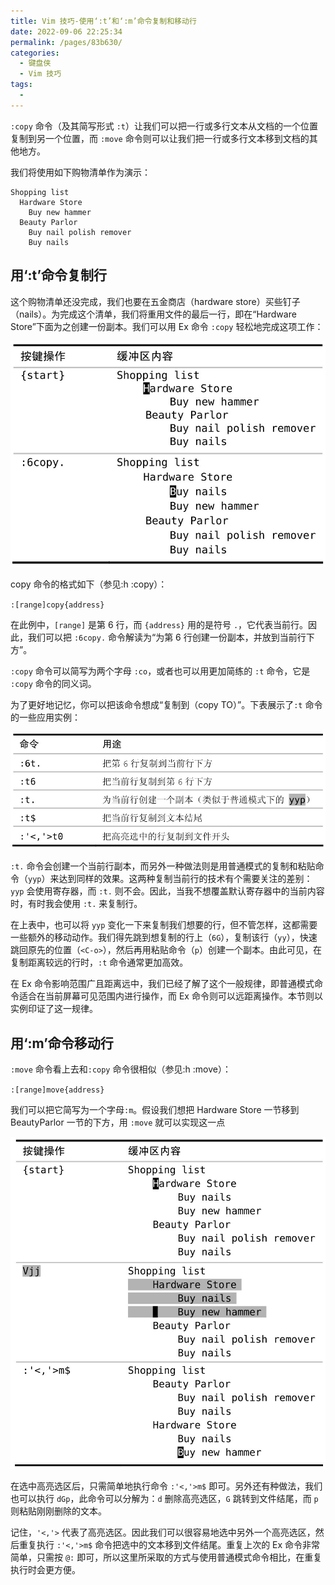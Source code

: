 ```yaml
---
title: Vim 技巧-使用‘:t’和‘:m’命令复制和移动行
date: 2022-09-06 22:25:34
permalink: /pages/83b630/
categories:
  - 键盘侠
  - Vim 技巧
tags:
  -
---
```


`:copy` 命令（及其简写形式 `:t`）让我们可以把一行或多行文本从文档的一个位置复制到另一个位置，而 `:move` 命令则可以让我们把一行或多行文本移到文档的其他地方。

我们将使用如下购物清单作为演示：

```
Shopping list
  Hardware Store
    Buy new hammer
  Beauty Parlor
    Buy nail polish remover
    Buy nails
```

## 用‘:t’命令复制行

这个购物清单还没完成，我们也要在五金商店（hardware store）买些钉子（nails）。为完成这个清单，我们将重用文件的最后一行，即在“Hardware Store”下面为之创建一份副本。我们可以用 Ex 命令 `:copy` 轻松地完成这项工作：

![](../../.vuepress/public/img/vim/070.jpg)

copy 命令的格式如下（参见:h :copy）：

`:[range]copy{address}`

在此例中，`[range]` 是第 6 行，而 `{address}` 用的是符号 `.`，它代表当前行。因此，我们可以把 `:6copy.` 命令解读为“为第 6 行创建一份副本，并放到当前行下方”。

`:copy` 命令可以简写为两个字母 `:co`，或者也可以用更加简练的 `:t` 命令，它是 `:copy` 命令的同义词。

为了更好地记忆，你可以把该命令想成“复制到（copy TO）”。下表展示了`:t` 命令的一些应用实例：

![](../../.vuepress/public/img/vim/071.jpg)

`:t.` 命令会创建一个当前行副本，而另外一种做法则是用普通模式的复制和粘贴命令（`yyp`）来达到同样的效果。这两种复制当前行的技术有个需要关注的差别：`yyp` 会使用寄存器，而 `:t.` 则不会。因此，当我不想覆盖默认寄存器中的当前内容时，有时我会使用 `:t.` 来复制行。

在上表中，也可以将 `yyp` 变化一下来复制我们想要的行，但不管怎样，这都需要一些额外的移动动作。我们得先跳到想复制的行上（`6G`），复制该行（`yy`），快速跳回原先的位置（`<C-o>`），然后再用粘贴命令（`p`）创建一个副本。由此可见，在复制距离较远的行时，`:t` 命令通常更加高效。

在 Ex 命令影响范围广且距离远中，我们已经了解了这个一般规律，即普通模式命令适合在当前屏幕可见范围内进行操作，而 Ex 命令则可以远距离操作。本节则以实例印证了这一规律。

## 用‘:m’命令移动行

`:move` 命令看上去和`:copy` 命令很相似（参见:h :move）：

`:[range]move{address}`

我们可以把它简写为一个字母`:m`。假设我们想把 Hardware Store 一节移到 BeautyParlor 一节的下方，用 `:move` 就可以实现这一点

![](../../.vuepress/public/img/vim/072.jpg)

在选中高亮选区后，只需简单地执行命令 `:'<,'>m$` 即可。另外还有种做法，我们也可以执行 `dGp`，此命令可以分解为：`d` 删除高亮选区，`G` 跳转到文件结尾，而 `p` 则粘贴刚刚删除的文本。

记住，`'<,'>` 代表了高亮选区。因此我们可以很容易地选中另外一个高亮选区，然后重复执行 `:'<,'>m$` 命令把选中的文本移到文件结尾。重复上次的 Ex 命令非常简单，只需按 `@:` 即可，所以这里所采取的方式与使用普通模式命令相比，在重复执行时会更方便。
